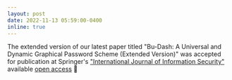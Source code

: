 ```yaml
---
layout: post
date: 2022-11-13 05:59:00-0400
inline: true
---
```


The extended version of our latest paper titled "Bu-Dash: A Universal and Dynamic Graphical Password Scheme (Extended Version)" was accepted for publication at Springer's ["International Journal of Information Security"](https://www.springer.com/journal/10207) available [open access](https://rdcu.be/c0YVl) :scroll:

